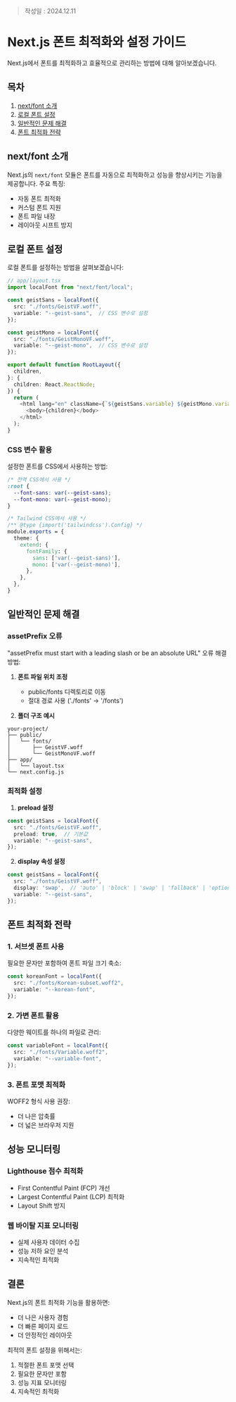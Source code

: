 >작성일 : 2024.12.11
# Next.js 폰트 최적화와 설정 가이드

Next.js에서 폰트를 최적화하고 효율적으로 관리하는 방법에 대해 알아보겠습니다.

## 목차
1. [next/font 소개](#nextfont-소개)
2. [로컬 폰트 설정](#로컬-폰트-설정)
3. [일반적인 문제 해결](#일반적인-문제-해결)
4. [폰트 최적화 전략](#폰트-최적화-전략)

## next/font 소개

Next.js의 `next/font` 모듈은 폰트를 자동으로 최적화하고 성능을 향상시키는 기능을 제공합니다. 주요 특징:

- 자동 폰트 최적화
- 커스텀 폰트 지원
- 폰트 파일 내장
- 레이아웃 시프트 방지

## 로컬 폰트 설정

로컬 폰트를 설정하는 방법을 살펴보겠습니다:

```typescript
// app/layout.tsx
import localFont from "next/font/local";

const geistSans = localFont({
  src: "./fonts/GeistVF.woff",
  variable: "--geist-sans",  // CSS 변수로 설정
});

const geistMono = localFont({
  src: "./fonts/GeistMonoVF.woff",
  variable: "--geist-mono",  // CSS 변수로 설정
});

export default function RootLayout({
  children,
}: {
  children: React.ReactNode;
}) {
  return (
    <html lang="en" className={`${geistSans.variable} ${geistMono.variable}`}>
      <body>{children}</body>
    </html>
  );
}
```

### CSS 변수 활용

설정한 폰트를 CSS에서 사용하는 방법:

```css
/* 전역 CSS에서 사용 */
:root {
  --font-sans: var(--geist-sans);
  --font-mono: var(--geist-mono);
}

/* Tailwind CSS에서 사용 */
/** @type {import('tailwindcss').Config} */
module.exports = {
  theme: {
    extend: {
      fontFamily: {
        sans: ['var(--geist-sans)'],
        mono: ['var(--geist-mono)'],
      },
    },
  },
}
```

## 일반적인 문제 해결

### assetPrefix 오류
"assetPrefix must start with a leading slash or be an absolute URL" 오류 해결 방법:

1. **폰트 파일 위치 조정**
   - public/fonts 디렉토리로 이동
   - 절대 경로 사용 ('./fonts' → '/fonts')

2. **폴더 구조 예시**
```
your-project/
├── public/
│   └── fonts/
│       ├── GeistVF.woff
│       └── GeistMonoVF.woff
├── app/
│   └── layout.tsx
└── next.config.js
```

### 최적화 설정

1. **preload 설정**
```typescript
const geistSans = localFont({
  src: "./fonts/GeistVF.woff",
  preload: true,  // 기본값
  variable: "--geist-sans",
});
```

2. **display 속성 설정**
```typescript
const geistSans = localFont({
  src: "./fonts/GeistVF.woff",
  display: 'swap',  // 'auto' | 'block' | 'swap' | 'fallback' | 'optional'
  variable: "--geist-sans",
});
```

## 폰트 최적화 전략

### 1. 서브셋 폰트 사용
필요한 문자만 포함하여 폰트 파일 크기 축소:

```typescript
const koreanFont = localFont({
  src: "./fonts/Korean-subset.woff2",
  variable: "--korean-font",
});
```

### 2. 가변 폰트 활용
다양한 웨이트를 하나의 파일로 관리:

```typescript
const variableFont = localFont({
  src: "./fonts/Variable.woff2",
  variable: "--variable-font",
});
```

### 3. 폰트 포맷 최적화
WOFF2 형식 사용 권장:
- 더 나은 압축률
- 더 넓은 브라우저 지원

## 성능 모니터링

### Lighthouse 점수 최적화
- First Contentful Paint (FCP) 개선
- Largest Contentful Paint (LCP) 최적화
- Layout Shift 방지

### 웹 바이탈 지표 모니터링
- 실제 사용자 데이터 수집
- 성능 저하 요인 분석
- 지속적인 최적화

## 결론

Next.js의 폰트 최적화 기능을 활용하면:
- 더 나은 사용자 경험
- 더 빠른 페이지 로드
- 더 안정적인 레이아웃

최적의 폰트 설정을 위해서는:
1. 적절한 폰트 포맷 선택
2. 필요한 문자만 포함
3. 성능 지표 모니터링
4. 지속적인 최적화